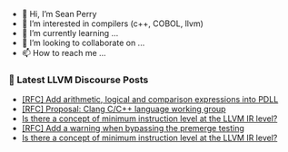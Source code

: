 - 👋 Hi, I’m Sean Perry
- 👀 I’m interested in compilers (c++, COBOL, llvm)
- 🌱 I’m currently learning ...
- 💞️ I’m looking to collaborate on ...
- 📫 How to reach me ...

<!---
s66perry/s66perry is a ✨ special ✨ repository because its `README.md` (this file) appears on your GitHub profile.
You can click the Preview link to take a look at your changes.
--->
### 📕 Latest LLVM Discourse Posts

<!-- DISCOURSE-LLVM:START -->
- [[RFC] Add arithmetic, logical and comparison expressions into PDLL](https://discourse.llvm.org/t/rfc-add-arithmetic-logical-and-comparison-expressions-into-pdll/78251#post_2)
- [[RFC] Proposal: Clang C/C++ language working group](https://discourse.llvm.org/t/rfc-proposal-clang-c-c-language-working-group/59840?page=3#post_53)
- [Is there a concept of minimum instruction level at the LLVM IR level?](https://discourse.llvm.org/t/is-there-a-concept-of-minimum-instruction-level-at-the-llvm-ir-level/78264#post_3)
- [[RFC] Add a warning when bypassing the premerge testing](https://discourse.llvm.org/t/rfc-add-a-warning-when-bypassing-the-premerge-testing/77610?page=2#post_34)
- [Is there a concept of minimum instruction level at the LLVM IR level?](https://discourse.llvm.org/t/is-there-a-concept-of-minimum-instruction-level-at-the-llvm-ir-level/78264#post_2)
<!-- DISCOURSE-LLVM:END -->
